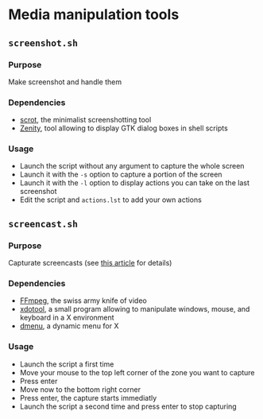# Media manipulation tools

## `screenshot.sh`

### Purpose

Make screenshot and handle them

### Dependencies

* [scrot](https://en.wikipedia.org/wiki/Scrot), the minimalist screenshotting tool
* [Zenity](https://wiki.gnome.org/Projects/Zenity), tool allowing to display GTK dialog boxes in shell scripts

### Usage

* Launch the script without any argument to capture the whole screen
* Launch it with the `-s` option to capture a portion of the screen
* Launch it with the `-l` option to display actions you can take on the last screenshot
* Edit the script and `actions.lst` to add your own actions

## `screencast.sh`

### Purpose

Capturate screencasts (see [this article](https://dev.to/courtjus/capturing-a-screencast-the-command-line-nerd-style-41g8) for details)

### Dependencies


* [FFmpeg](https://www.ffmpeg.org/), the swiss army knife of video
* [xdotool](https://www.semicomplete.com/projects/xdotool/), a small program allowing to manipulate windows, mouse, and keyboard in a X environment
* [dmenu](https://tools.suckless.org/dmenu/), a dynamic menu for X

### Usage

* Launch the script a first time
* Move your mouse to the top left corner of the zone you want to capture
* Press enter
* Move now to the bottom right corner
* Press enter, the capture starts immediatly
* Launch the script a second time and press enter to stop capturing
